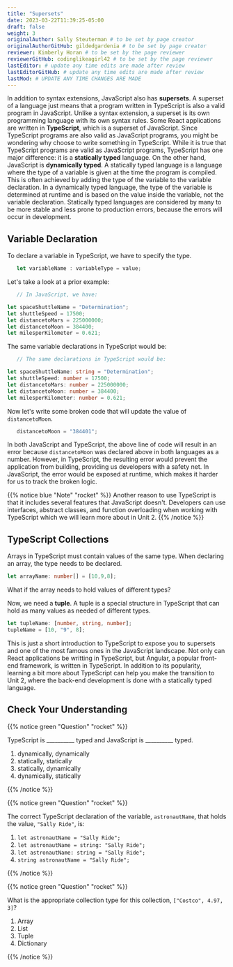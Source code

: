 ```yaml
---
title: "Supersets"
date: 2023-03-22T11:39:25-05:00
draft: false
weight: 3
originalAuthor: Sally Steuterman # to be set by page creator
originalAuthorGitHub: gildedgardenia # to be set by page creator
reviewer: Kimberly Horan # to be set by the page reviewer
reviewerGitHub: codinglikeagirl42 # to be set by the page reviewer
lastEditor: # update any time edits are made after review
lastEditorGitHub: # update any time edits are made after review
lastMod: # UPDATE ANY TIME CHANGES ARE MADE
---
```


In addition to syntax extensions, JavaScript also has **supersets**. A superset of a language just means that a program written in TypeScript is also a valid program in JavaScript. Unlike a syntax extension, a superset is its own programming language with its own syntax rules. Some React applications are written in **TypeScript**, which is a superset of JavaScript. Since TypeScript programs are also valid as JavaScript programs, you might be wondering why choose to write something in TypeScript. While it is true that TypeScript programs are valid as JavaScript programs, TypeScript has one major difference: it is a **statically typed** language. On the other hand, JavaScript is **dynamically typed**. A statically typed language is a language where the type of a variable is given at the time the program is compiled. This is often achieved by adding the type of the variable to the variable declaration. In a dynamically typed language, the type of the variable is determined at runtime and is based on the value inside the variable, not the variable declaration. Statically typed languages are considered by many to be more stable and less prone to production errors, because the errors will occur in development.

## Variable Declaration

To declare a variable in TypeScript, we have to specify the type.

```ts
   let variableName : variableType = value;
```

Let's take a look at a prior example:

```js {linenos = table}
   // In JavaScript, we have:

let spaceShuttleName = "Determination";
let shuttleSpeed = 17500;
let distancetoMars = 225000000;
let distancetoMoon = 384400;
let milesperKilometer = 0.621;
```

The same variable declarations in TypeScript would be:

```ts {linenos = table}
   // The same declarations in TypeScript would be:

let spaceShuttleName: string = "Determination";
let shuttleSpeed: number = 17500;
let distancetoMars: number = 225000000;
let distancetoMoon: number = 384400;
let milesperKilometer: number = 0.621;
```

Now let's write some broken code that will update the value of `distancetoMoon`.

```js
   distancetoMoon = "384401";
```

In both JavaScript and TypeScript, the above line of code will result in an error because `distancetoMoon` was declared above in both languages as a number. However, in TypeScript, the resulting error would prevent the application from building, providing us developers with a safety net. In JavaScript, the error would be exposed at runtime, which makes it harder for us to track the broken logic.

{{% notice blue "Note" "rocket" %}}
   Another reason to use TypeScript is that it includes several features that JavaScript doesn't. Developers can use interfaces, abstract classes, and function overloading when working with TypeScript which we will learn more about in Unit 2. 
{{% /notice %}}

## TypeScript Collections

Arrays in TypeScript must contain values of the same type. When declaring an array, the type needs to be declared.

```ts
let arrayName: number[] = [10,9,8];
```

What if the array needs to hold values of different types?

Now, we need a **tuple**. A tuple is a special structure in TypeScript that can hold as many values as needed of different types.

```ts
let tupleName: [number, string, number];
tupleName = [10, "9", 8];
```

This is just a short introduction to TypeScript to expose you to supersets and one of the most famous ones in the JavaScript landscape. Not only can React applications be writting in TypeScript, but Angular, a popular front-end framework, is written in TypeScript. In addition to its popularity, learning a bit more about TypeScript can help you make the transition to Unit 2, where the back-end development is done with a statically typed language.

## Check Your Understanding

{{% notice green "Question" "rocket" %}}

   TypeScript is __________ typed and JavaScript is __________ typed.

   1. dynamically, dynamically
   1. statically, statically
   1. statically, dynamically
   1. dynamically, statically

{{% /notice %}}

<!-- statically, dynamically -->

{{% notice green "Question" "rocket" %}}

   The correct TypeScript declaration of the variable, `astronautName`, that holds the value, `"Sally Ride"`, is:

   1. `let astronautName = "Sally Ride";`
   1. `let astronautName = string: "Sally Ride";`
   1. `let astronautName: string = "Sally Ride";`
   1. `string astronautName = "Sally Ride";`

{{% /notice %}}

<!-- let astronautName: string = "Sally Ride"; -->

{{% notice green "Question" "rocket" %}}

   What is the appropriate collection type for this collection, `["Costco", 4.97, 3]`?

   1. Array
   1. List
   1. Tuple
   1. Dictionary

{{% /notice %}}

<!-- tuple -->